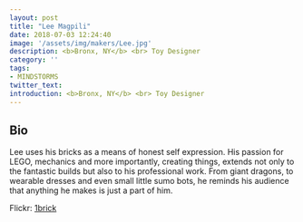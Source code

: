 ```yaml
---
layout: post
title: "Lee Magpili"
date: 2018-07-03 12:24:40
image: '/assets/img/makers/Lee.jpg'
description: <b>Bronx, NY</b> <br> Toy Designer
category: ''
tags:
- MINDSTORMS
twitter_text:
introduction: <b>Bronx, NY</b> <br> Toy Designer
---
```




## Bio

Lee uses his bricks as a means of honest self expression. His passion for LEGO, mechanics and more importantly, creating things, extends not only to the fantastic builds but also to his professional work. From giant dragons, to wearable dresses and even small little sumo bots, he reminds his audience that anything he makes is just a part of him.  


Flickr: [1brick](hwww.flickr.com/1brick)
